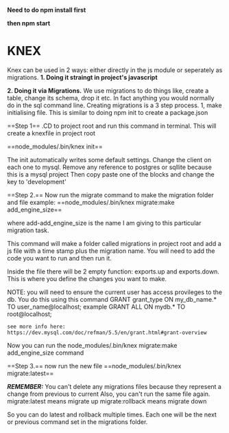 **Need to do npm install first**

**then npm start**

KNEX
====
Knex can be used in 2 ways: either directly in the js module or seperately as migrations.
**1. Doing it straingt in project's javascript**

**2. Doing it via Migrations.**
We use migrations to do things like, create a table, change its schema, drop it etc. In fact anything you would normally do 
in the sql command line.
Creating migrations is a 3 step process. 1, make initialising file. This is similar to doing npm init to create a package.json


==Step 1== .CD to project root and run this command in terminal. This will create a knexfile in project root

==node_modules/.bin/knex init==

The init automatically writes some default settings. Change the client on each one to mysql.
Remove any reference to postgres or sqllite because this is a mysql project
Then copy paste one of the blocks and change the key to 'development'

==Step 2.== Now run the migrate command to make the migration folder and file
example: 
==node_modules/.bin/knex migrate:make add_engine_size==

where add-add_engine_size is the name I am giving to this particular migration task.

This command will make a folder called migrations in project root and add a js file with a time stamp plus the migration name.
You will need to add the code you want to run and then run it.



Inside the file there will be 2 empty function: exports.up and exports.down.
This is where you define the changes you want to make.

NOTE: you will need to ensure the current user has access provileges to the db.
You do this using this command GRANT grant_type ON my_db_name.* TO user_name@localhost;
example
    GRANT ALL ON mydb.* TO root@localhost;

    see more info here: https://dev.mysql.com/doc/refman/5.5/en/grant.html#grant-overview

Now you can run the node_modules/.bin/knex migrate:make add_engine_size command

==Step 3.== now run the new file
    ==node_modules/.bin/knex migrate:latest==

***REMEMBER:***
You can't delete any migrations files because they represent a change from previous to current
Also, you can't run the same file again.
migrate:latest means migrate up
migrate:rollback means migrate down

So you can do latest and rollback multiple times. Each one will be the next or previous command set in the migrations folder.
